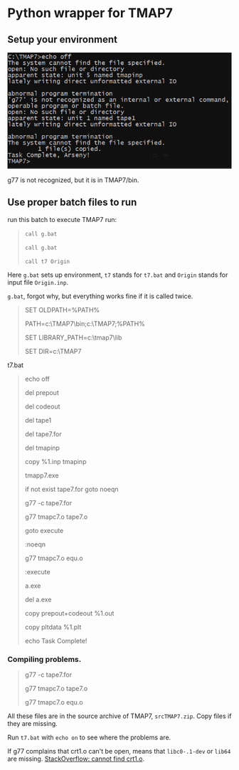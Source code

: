 # Python wrapper for TMAP7

## Setup your environment



![cmd1](.\img\cmd1.png)

g77 is not recognized, but it is in TMAP7/bin. 



## Use  proper batch files to run

run this batch to execute TMAP7 run:

> `call g.bat`
>
> `call g.bat`
>
> `call t7 Origin`

Here `g.bat` sets up environment, `t7` stands for `t7.bat` and `Origin` stands for input file `Origin.inp`.

`g.bat`, forgot why, but everything works fine if it is called twice.

> SET OLDPATH=%PATH%
>
> PATH=c:\TMAP7\bin;c:\TMAP7;%PATH%
>
> SET LIBRARY_PATH=c:\tmap7\lib
>
> SET DIR=c:\TMAP7

t7.bat

> echo off
>
> del prepout
>
> del codeout
>
> del tape1
>
> del tape7.for
>
> del tmapinp
>
> copy %1.inp tmapinp
>
> tmapp7.exe
>
> if not exist tape7.for goto noeqn
>
> g77 -c tape7.for
>
> g77 tmapc7.o tape7.o
>
> goto execute
>
> :noeqn
>
> g77 tmapc7.o equ.o
>
> :execute
>
> a.exe
>
> del a.exe
>
> copy prepout+codeout %1.out
>
> copy pltdata %1.plt
>
> echo Task Complete!

### Compiling problems.

> g77 -c tape7.for
>
> g77 tmapc7.o tape7.o
>
> g77 tmapc7.o equ.o

All these files are in the source archive of TMAP7, `srcTMAP7.zip`.  Copy files if they are missing.

Run `t7.bat` with `echo on` to see where the problems are.

If g77 complains that crt1.o can't be open, means that `libc0-.1-dev` or `lib64` are missing. [StackOverflow: cannot find crt1.o](https://stackoverflow.com/questions/6329887/compiling-problems-cannot-find-crt1-o).

 